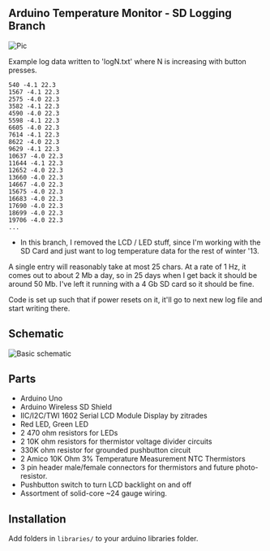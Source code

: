 Arduino Temperature Monitor - SD Logging Branch
---

![Pic](http://i.imgur.com/55Budpy.jpg)

Example log data written to 'logN.txt' where N is increasing with button presses.

```
540 -4.1 22.3
1567 -4.1 22.3
2575 -4.0 22.3
3582 -4.1 22.3
4590 -4.0 22.3
5598 -4.1 22.3
6605 -4.0 22.3
7614 -4.1 22.3
8622 -4.0 22.3
9629 -4.1 22.3
10637 -4.0 22.3
11644 -4.1 22.3
12652 -4.0 22.3
13660 -4.0 22.3
14667 -4.0 22.3
15675 -4.0 22.3
16683 -4.0 22.3
17690 -4.0 22.3
18699 -4.0 22.3
19706 -4.0 22.3
...
```

* In this branch, I removed the LCD / LED stuff, since I'm  working with the SD Card and just want to log temperature data for the rest of winter '13.

A single entry will reasonably take at most 25 chars. At a rate of 1 Hz, it comes out to about 2 Mb a day, so in 25 days when I get back it should be around 50 Mb. I've left it running with a 4 Gb SD card so it should be fine.

Code is set up such that if power resets on it, it'll go to next new log file and start writing there.


Schematic
---

![Basic schematic](http://i.imgur.com/nZZ8zjA.png)

Parts
---

* Arduino Uno
* Arduino Wireless SD Shield
* IIC/I2C/TWI 1602 Serial LCD Module Display by zitrades
* Red LED, Green LED
* 2 470 ohm resistors for LEDs
* 2 10K ohm resistors for thermistor voltage divider circuits
* 330K ohm resistor for grounded pushbutton circuit
* 2 Amico 10K Ohm 3% Temperature Measurement NTC Thermistors
* 3 pin header male/female connectors for thermistors and future photo-resistor.
* Pushbutton switch to turn LCD backlight on and off
* Assortment of solid-core ~24 gauge wiring.

Installation
---
Add folders in `libraries/` to your arduino libraries folder.


